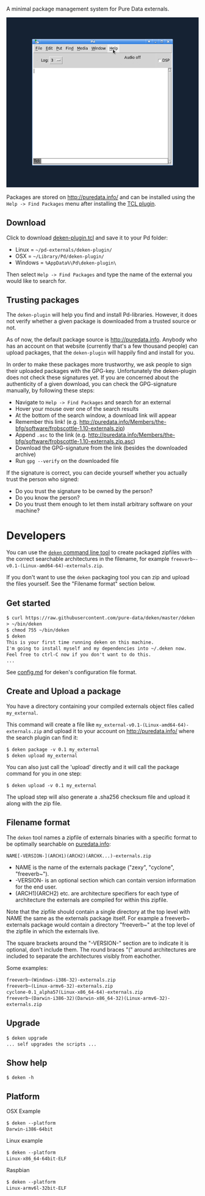 A minimal package management system for Pure Data externals.

![Animated GIF demonstration of the Deken plugin user interface](https://raw.githubusercontent.com/pure-data/deken/master/deken.gif)

Packages are stored on <http://puredata.info/> and can be installed using the `Help -> Find Packages` menu after installing the [TCL plugin](https://raw.githubusercontent.com/pure-data/deken/master/deken-plugin.tcl).

## Download ##

Click to download [deken-plugin.tcl](https://raw.githubusercontent.com/pure-data/deken/master/deken-plugin.tcl) and save it to your Pd folder:

 * Linux = `~/pd-externals/deken-plugin/`
 * OSX = `~/Library/Pd/deken-plugin/`
 * Windows = `%AppData%\Pd\deken-plugin\`

Then select `Help -> Find Packages` and type the name of the external you would like to search for.

## Trusting packages

The `deken-plugin` will help you find and install Pd-libraries.
However, it does not verify whether a given package is downloaded from a trusted source or not.

As of now, the default package source is http://puredata.info.
Anybody who has an account on that website (currently that's a few thousand people) can upload packages,
that the `deken-plugin` will happily find and install for you.

In order to make these packages more trustworthy, we ask people to sign their uploaded packages with the GPG-key.
Unfortunately the deken-plugin does not check these signatures yet.
If you are concerned about the authenticity of a given download, you can check the GPG-signature manually,
by following these steps:

- Navigate to `Help -> Find Packages` and search for an external
- Hover your mouse over one of the search results
- At the bottom of the search window, a download link will appear
- Remember this link! (e.g. http://puredata.info/Members/the-bfg/software/frobscottle-1.10-externals.zip)
- Append `.asc` to the link (e.g. http://puredata.info/Members/the-bfg/software/frobscottle-1.10-externals.zip.asc)
- Download the GPG-signature from the link (besides the downloaded archive)
- Run `gpg --verify` on the downloaded file

If the signature is correct, you can decide yourself whether you actually trust the person who signed:
- Do you trust the signature to be owned by the person?
- Do you know the person?
- Do you trust them enough to let them install arbitrary software on your machine?


# Developers #

You can use the [`deken` command line tool](https://raw.githubusercontent.com/pure-data/deken/master/deken) to create packaged zipfiles with the correct searchable architectures in the filename, for example `freeverb~-v0.1-(Linux-amd64-64)-externals.zip`.

If you don't want to use the `deken` packaging tool you can zip and upload the files yourself. See the "Filename format" section below.

## Get started ##

	$ curl https://raw.githubusercontent.com/pure-data/deken/master/deken > ~/bin/deken
	$ chmod 755 ~/bin/deken
	$ deken
	This is your first time running deken on this machine.
	I'm going to install myself and my dependencies into ~/.deken now.
	Feel free to ctrl-C now if you don't want to do this.
	...

See [config.md](./config.md) for deken's configuration file format.

## Create and Upload a package ##

You have a directory containing your compiled externals object files called `my_external`.

This command will create a file like `my_external-v0.1-(Linux-amd64-64)-externals.zip` and upload it to your account on <http://puredata.info/> where the search plugin can find it:

	$ deken package -v 0.1 my_external
	$ deken upload my_external

You can also just call the 'upload' directly and it will call the package command for you in one step:

	$ deken upload -v 0.1 my_external

The upload step will also generate a .sha256 checksum file and upload it along with the zip file.

## Filename format ##

The `deken` tool names a zipfile of externals binaries with a specific format to be optimally searchable on [puredata.info](http://puredata.info/):

	NAME[-VERSION-](ARCH1)(ARCH2)(ARCHX...)-externals.zip

 * NAME is the name of the externals package ("zexy", "cyclone", "freeverb~").
 * -VERSION- is an optional section which can contain version information for the end user.
 * (ARCH1)(ARCH2) etc. are architecture specifiers for each type of architecture the externals are compiled for within this zipfile.

Note that the zipfile should contain a single directory at the top level with NAME the same as the externals package itself. For example a freeverb~ externals package would contain a directory "freeverb~" at the top level of the zipfile in which the externals live.

The square brackets around the "-VERSION-" section are to indicate it is optional, don't include them. The round braces "(" around architectures are included to separate the architectures visibly from eachother.

Some examples:

	freeverb~(Windows-i386-32)-externals.zip
	freeverb~(Linux-armv6-32)-externals.zip
	cyclone-0.1_alpha57(Linux-x86_64-64)-externals.zip
	freeverb~(Darwin-i386-32)(Darwin-x86_64-32)(Linux-armv6-32)-externals.zip

## Upgrade ##

	$ deken upgrade
	... self upgrades the scripts ...

## Show help ##

	$ deken -h

## Platform ##

OSX Example

	$ deken --platform
	Darwin-i386-64bit

Linux example

	$ deken --platform
	Linux-x86_64-64bit-ELF

Raspbian

	$ deken --platform
	Linux-armv6l-32bit-ELF
